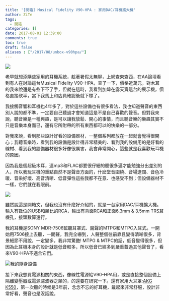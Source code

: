 ```yaml
---
title: '[開箱] Musical Fidelity V90-HPA : 家用DAC/耳機擴大機'
author: ZiTe
tags:
  - 開箱
categories: []
date: 2017-08-01 12:39:00
comments: true
toc: true
draft: false
aliases : ["/2017/08/unbox-v90hpa/"]
---
```

![](https://3.bp.blogspot.com/-bPMIFfBMRkA/Xqz5qcICTJI/AAAAAAAACKE/D5Qrzh-gc980LMg3Jg_3zbFga-1fmfl8gCPcBGAsYHg/s320/20170802_%25E8%2580%25B3%25E6%25A9%259F%25E8%25A8%25AD%25E5%2582%2599-12.jpg)

老早就想添購些家用的耳機系統，趁著暑假太無聊，上網查東查西，在AA論壇看到有人在討論這台Musical Fidelity V90-HPA，查了一下，價格近萬元，對木耳的我來說還是有些下不了手，但就在這時，我看到加煒在露天賣這台的展示機，價格直接砍半，當下我馬上和店員確認後就下標了。 

<!--more-->

我接觸音響和耳機也4年多了，對於這些設備也有很多看法，我也知道聲音的東西別人說的都不準，一定要自己聽過才會知道這是不是自己喜歡的聲音。但對我來說，聽音樂是一種興趣，是可以讓我放鬆、開心的事情，而且聽音樂的樂趣其實不只是音樂本身而已，還有它所附帶的所有東西都可以的快樂的一部分。

對我來說，看到那些設計好看的設備器材，一整個系列都放在一起就會覺得很開心；我聽音樂時，看到我的設備是設計得非常精美的、看到我的設備用的是好看的線材、看到我的設備器材很多好像很厲害，我會非常開心，這些就是我喜歡玩耳機的原因。 

因為我是個超級木耳，連mp3和FLAC都要很仔細的聽很多遍才能勉強分出差別的人，所以我玩耳機的重點自然不是聲音方面的，什麽堂音圍繞、音場遼闊、音色冷暖、音染好壞、高音清晰、低音彈性這些我都不在意、也感受不到；但設備器材不一樣，它們就在我眼前。

![](https://2.bp.blogspot.com/-usQ52mZh9Q4/Xqz5qYna8-I/AAAAAAAACKE/JtTvOf4uLvkCFNJyvrYmt5J0iV3aVhFZwCPcBGAsYHg/s1600/20170802_%25E8%2580%25B3%25E6%25A9%259F%25E8%25A8%25AD%25E5%2582%2599-15.jpg)

雖然說這是開箱文，但我也沒有什麼好介紹的，就是一台家用DAC/耳機擴大機。輸入有數位的USB和類比的RCA，輸出有背面RCA和正面6.3mm & 3.5mm TRS耳機孔，接頭數算還行。 

我的耳機是SONY MDR-7506監聽耳罩式、魔聲的MTPG和MTPC入耳式。一開始用7506接上去聽，一開聲，我完全嚇到，人聲整個往前靠且變得清晰很多，背景細節不用說，一定變多，我非常驚艷! MTPG & MTPC的話，低音變得很多，但因為此耳機本身的設計就是低音較多，所以低音已經多到嚴重蓋過其他聲音了，看來V90-HPA不適合它們。

![我的隨身設備](https://4.bp.blogspot.com/-e0cpOWlJmIU/Xqz5qRCINBI/AAAAAAAACKE/nd0ytkkjVzE02KxtCQHLbC278zlpwdG1wCPcBGAsYHg/s1600/20170802_%25E8%2580%25B3%25E6%25A9%259F%25E8%25A8%25AD%25E5%2582%2599-4.jpg)

接下來我想買電源相關的東西，像線性電源給V90-HPA用，或是直接整個設備上隔離變壓器或電源濾波器之類的，的還要在研究一下。還有家用大耳罩:[AKG K550](https://zite-honmono.blogspot.com/2017/08/akg-k550-mk2-3.html)，第一次聽的時候是3年前，念念不忘的好耳機，戴起來非常舒服，設計非常好看，聲音也是沒話說。
